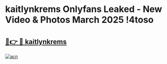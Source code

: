 # kaitlynkrems Onlyfans Leaked - New Video & Photos March 2025 !4toso

# <h2><a href="https://z24itx.iuczelnia.edu.pl?title=kaitlynkrems&ref=4toso">🔗👉 🔴 kaitlynkrems</a></h2>

[![acn](https://github.com/user-attachments/assets/0f9c940e-d8b0-45ae-aac7-cd30a18b3e1c)](https://z24itx.iuczelnia.edu.pl?title=kaitlynkrems&ref=4toso)

